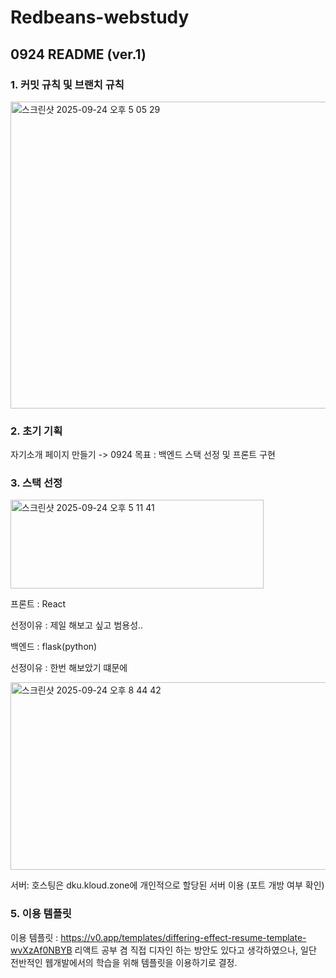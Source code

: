 # Redbeans-webstudy

## 0924 README (ver.1)

### 1. 커밋 규칙 및 브랜치 규칙
<img width="981" height="491" alt="스크린샷 2025-09-24 오후 5 05 29" src="https://github.com/user-attachments/assets/1c670be0-870c-4b40-b1b7-31c165c49b98" />

### 2. 초기 기획
자기소개 페이지 만들기 -> 0924 목표 : 백엔드 스택 선정 및 프론트 구현


### 3. 스택 선정

<img width="405" height="142" alt="스크린샷 2025-09-24 오후 5 11 41" src="https://github.com/user-attachments/assets/fb5eb62e-22f6-4cc9-946b-8923625dd46d" />

프론트 : React

선정이유 : 제일 해보고 싶고 범용성..

백엔드 : flask(python)

선정이유 : 한번 해보았기 떄문에

<img width="936" height="300" alt="스크린샷 2025-09-24 오후 8 44 42" src="https://github.com/user-attachments/assets/f56b289b-483d-4477-a90c-a5f594fcc854" />

서버: 호스팅은 dku.kloud.zone에 개인적으로 할당된 서버 이용 (포트 개방 여부 확인)

### 5. 이용 템플릿

이용 템플릿 : https://v0.app/templates/differing-effect-resume-template-wvXzAf0NBYB
리액트 공부 겸 직접 디자인 하는 방안도 있다고 생각하였으나, 일단 전반적인 웹개발에서의 학습을 위해 템플릿을 이용하기로 결정.



